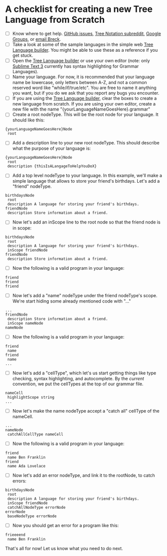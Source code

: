 A checklist for creating a new Tree Language from Scratch
=========================================================

- [ ] Know where to get help. [GitHub issues](https://github.com/breck7/jtree/issues), [Tree Notation subreddit](https://reddit.com/r/treenotation), [Google Groups](mailto:treenotation@googlegroups.com), or [email Breck](mailto:breck7@gmail.com).
- [ ] Take a look at some of the sample languages in the simple web [Tree Language builder](http://treenotation.org/sandbox/build/). You might be able to use these as a reference if you get stuck.
- [ ] Open the [Tree Language builder](http://treenotation.org/sandbox/build/) or use your own editor (note: only [Sublime Text 3](https://www.sublimetext.com/) currently has syntax highlighting for Grammar Languages).
- [ ] Name your language. For now, it is recommended that your language name be lowercase, only letters between A-Z, and not a common reserved word like "while/if/true/etc". You are free to name it anything you want, but if you do we ask that you report any bugs you encounter.
- [ ] If you are using the [Tree Language builder](http://treenotation.org/sandbox/build/), clear the boxes to create a new language from scratch.
If you are using your own editor, create a new file with the name "{yourLanguageNameGoesHere}.grammar"
- [ ] Create a root nodeType. This will be the root node for your language. It should like this:

```
{yourLanguageNameGoesHere}Node
 root
```

- [ ] Add a description line to your new root nodeType. This should describe what the purpose of your language is:

```
{yourLanguageNameGoesHere}Node
 root
 description {thisIsALangageToHelpYouDoX}
```

- [ ] Add a top level nodeType to your language. In this example, we'll make a simple language that allows to store your friend's birthdays. Let's add a "friend" nodeType.

```
birthdaysNode
 root
 description A language for storing your friend's birthdays.
friendNode
 description Store information about a friend.
```

- [ ] Now let's add an inScope line to the root node so that the friend node is in scope:

```
birthdaysNode
 root
 description A language for storing your friend's birthdays.
 inScope friendNode
friendNode
 description Store information about a friend.
```

- [ ] Now the following is a valid program in your language:

```
friend
friend
friend
```

- [ ] Now let's add a "name" nodeType under the friend nodeType's scope. We're start hiding some already mentioned code with "..." 

```
...
friendNode
 description Store information about a friend.
 inScope nameNode
nameNode
```

- [ ] Now the following is a valid program in your language:

```
friend
 name
friend
 name
...
```

- [ ] Now let's add a "cellType", which let's us start getting things like type checking, syntax highlighting, and autocomplete. By the *current* convention, we put the cellTypes at the top of our grammar file.

```
nameCell
 highlightScope string
...
```

- [ ] Now let's make the name nodeType accept a "catch all" cellType of the nameCell.

```
...
nameNode
 catchAllCellType nameCell
```

- [ ] Now the following is a valid program in your language:

```
friend
 name Ben Franklin
friend
 name Ada Lovelace
```

- [ ] Now let's add an error nodeType, and link it to the rootNode, to catch errors:

```
birthdaysNode
 root
 description A language for storing your friend's birthdays.
 inScope friendNode
 catchAllNodeType errorNode
errorNode
 baseNodeType errorNode
```

- [ ] Now you should get an error for a program like this:

```
frieeeend
 name Ben Franklin
```

That's all for now! Let us know what you need to do next.
